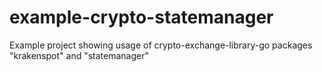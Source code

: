 # example-crypto-statemanager
Example project showing usage of crypto-exchange-library-go packages "krakenspot" and "statemanager"
